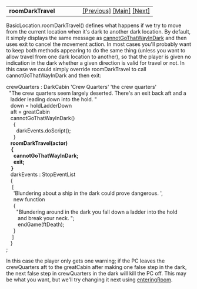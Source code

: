 ---
---
<table width="100%" data-border="0" data-cellspacing="0"
data-cellpadding="3" data-bgcolor="#C0C0C0">
<colgroup>
<col style="width: 50%" />
<col style="width: 50%" />
</colgroup>
<tbody>
<tr>
<td style="text-align: left;"><strong>roomDarkTravel<br />
</strong></td>
<td style="text-align: right;"><a
href="cannotgothatwayindark.html">[Previous]</a> <a
href="generalintroduction.html">[Main]</a> <a
href="travelerarriving.html">[Next]</a></td>
</tr>
</tbody>
</table>

  
BasicLocation.roomDarkTravel() defines what happens if we try to move
from the current location when it's dark to another dark location. By
default, it simply displays the same message as
[cannotGoThatWayInDark](cannotgothatwayindark.html) and then uses exit to
cancel the movement action. In most cases you'll probably want to keep
both methods appearing to do the same thing (unless you want to allow
travel from one dark location to another), so that the player is given
no indication in the dark whether a given direction is valid for travel
or not. In this case we could simply override roomDarkTravel to call
cannotGoThatWayInDark and then exit:  
  
crewQuarters : DarkCabin 'Crew Quarters' 'the crew quarters'  
  "The crew quarters seem largely deserted. There's an exit back aft and a  
   ladder leading down into the hold. "  
   down = holdLadderDown  
   aft = greatCabin  
   cannotGoThatWayInDark()     
     {  
       darkEvents.doScript();           
     }  
   **roomDarkTravel(actor)  
    {  
      cannotGoThatWayInDark;  
      exit;  
    }**     
   darkEvents : StopEventList      
   {  
    \[  
     'Blundering about a ship in the dark could prove dangerous. ',  
     new function  
     {  
       "Blundering around in the dark you fall down a ladder into the hold  
        and break your neck. ";  
        endGame(ftDeath);  
     }       
    \]  
   }  
;  
  
In this case the player only gets one warning; if the PC leaves the
crewQuarters aft to the greatCabin after making one false step in the
dark, the next false step in crewQuarters in the dark will kill the PC
off. This may be what you want, but we'll try changing it next using
[enteringRoom](travelerarriving.html).  
